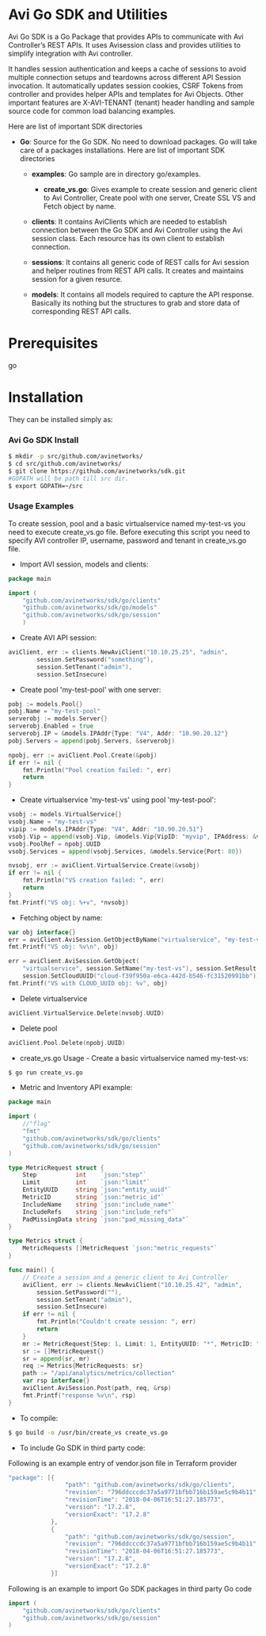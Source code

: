 # Avi Go SDK and Utilities

Avi Go SDK is a Go Package that provides APIs to communicate with Avi Controller’s REST APIs. It uses Avisession class and provides utilities to simplify integration with Avi controller.

It handles session authentication and keeps a cache of sessions to avoid multiple connection setups and teardowns across different API Session invocation. It automatically updates session cookies, 
CSRF Tokens from controller and provides helper APIs and templates for Avi Objects. Other important features are X-AVI-TENANT (tenant) header handling and sample source code for common load balancing examples.

Here are list of important SDK directories

- **Go**: Source for the Go SDK. No need to download packages. Go will take care of a packages installations.
Here are list of important SDK directories
    - **examples**: Go sample are in directory go/examples.
        - **create_vs.go**: Gives example to create session and generic client to Avi Controller, Create pool with one 
        server, Create SSL VS and Fetch object by name.
   
    - **clients**: It contains AviClients which are needed to establish connection between the Go SDK and Avi Controller
     using the Avi session class. Each resource has its own client to establish connection.
   
    - **sessions**: It contains all generic code of REST calls for Avi session and helper routines from REST API calls. 
    It creates and maintains session for a given resurce.
   
    - **models**: It contains all models required to capture the API response. Basically its nothing but the structures 
    to grab and store data of corresponding REST API calls.
# Prerequisites
go

# Installation
They can be installed simply as:
### Avi Go SDK Install
```sh
$ mkdir -p src/github.com/avinetworks/
$ cd src/github.com/avinetworks/
$ git clone https://github.com/avinetworks/sdk.git
#GOPATH will be path till src dir.
$ export GOPATH=~/src
```

### Usage Examples
To create session, pool and a basic virtualservice named my-test-vs you need to execute create_vs.go file.
Before executing this script you need to specify AVI controller IP, username, 
password and tenant in create_vs.go file.

- Import AVI session, models and clients:

```go
package main

import (
	"github.com/avinetworks/sdk/go/clients"
	"github.com/avinetworks/sdk/go/models"
	"github.com/avinetworks/sdk/go/session"
	)
``` 
- Create AVI API session:

```go
aviClient, err := clients.NewAviClient("10.10.25.25", "admin",
		session.SetPassword("something"),
		session.SetTenant("admin"),
		session.SetInsecure)
```

- Create pool 'my-test-pool' with one server:

```go
pobj := models.Pool{}
pobj.Name = "my-test-pool"
serverobj := models.Server{}
serverobj.Enabled = true
serverobj.IP = &models.IPAddr{Type: "V4", Addr: "10.90.20.12"}
pobj.Servers = append(pobj.Servers, &serverobj)

npobj, err := aviClient.Pool.Create(&pobj)
if err != nil {
	fmt.Println("Pool creation failed: ", err)
	return
}
```

- Create virtualservice 'my-test-vs' using pool 'my-test-pool':

```go
vsobj := models.VirtualService{}
vsobj.Name = "my-test-vs"
vipip := models.IPAddr{Type: "V4", Addr: "10.90.20.51"}
vsobj.Vip = append(vsobj.Vip, &models.Vip{VipID: "myvip", IPAddress: &vipip})
vsobj.PoolRef = npobj.UUID
vsobj.Services = append(vsobj.Services, &models.Service{Port: 80})

nvsobj, err := aviClient.VirtualService.Create(&vsobj)
if err != nil {
	fmt.Println("VS creation failed: ", err)
	return
}
fmt.Printf("VS obj: %+v", *nvsobj)
```

- Fetching object by name:

```go
var obj interface{}
err = aviClient.AviSession.GetObjectByName("virtualservice", "my-test-vs", &obj)
fmt.Printf("VS obj: %v\n", obj)

err = aviClient.AviSession.GetObject(
	"virtualservice", session.SetName("my-test-vs"), session.SetResult(&obj),
	session.SetCloudUUID("cloud-f39f950a-e6ca-442d-b546-fc31520991bb"))
fmt.Printf("VS with CLOUD_UUID obj: %v", obj)
```

- Delete virtualservice

```go
aviClient.VirtualService.Delete(nvsobj.UUID)
```
- Delete pool

```go
aviClient.Pool.Delete(npobj.UUID)
```
- create_vs.go Usage - Create a basic virtualservice named my-test-vs: 

```sh
$ go run create_vs.go
```

- Metric and Inventory API example:
```go
package main

import (
	//"flag"
	"fmt"
	"github.com/avinetworks/sdk/go/clients"
	"github.com/avinetworks/sdk/go/session"
)

type MetricRequest struct {
	Step           int    `json:"step"`
	Limit          int    `json:"limit"`
	EntityUUID     string `json:"entity_uuid"`
	MetricID       string `json:"metric_id"`
	IncludeName    string `json:"include_name"`
	IncludeRefs    string `json:"include_refs"`
	PadMissingData string `json:"pad_missing_data"`
}

type Metrics struct {
	MetricRequests []MetricRequest `json:"metric_requests"`
}

func main() {
	// Create a session and a generic client to Avi Controller
	aviClient, err := clients.NewAviClient("10.10.25.42", "admin",
		session.SetPassword(""),
		session.SetTenant("admin"),
		session.SetInsecure)
	if err != nil {
		fmt.Println("Couldn't create session: ", err)
		return
	}
	mr := MetricRequest{Step: 1, Limit: 1, EntityUUID: "*", MetricID: "l7_server.max_concurrent_sessions", IncludeName: "True", IncludeRefs: "True", PadMissingData: "False"}
	sr := []MetricRequest{}
	sr = append(sr, mr)
	req := Metrics{MetricRequests: sr}
	path := "/api/analytics/metrics/collection"
	var rsp interface{}
	aviClient.AviSession.Post(path, req, &rsp)
	fmt.Printf("response %v\n", rsp)
}
```
- To compile:

```sh
$ go build -o /usr/bin/create_vs create_vs.go
```
- To include Go SDK in third party code:

Following is an example entry of vendor.json file in Terraform provider
```go
"package": [{
                "path": "github.com/avinetworks/sdk/go/clients",
                "revision": "796ddcccdc37a5a9771bfbb716b159ae5c9b4b11",
                "revisionTime": "2018-04-06T16:51:27.185773",
                "version": "17.2.8",
                "versionExact": "17.2.8"
            },
            {
                "path": "github.com/avinetworks/sdk/go/session",
                "revision": "796ddcccdc37a5a9771bfbb716b159ae5c9b4b11",
                "revisionTime": "2018-04-06T16:51:27.185773",
                "version": "17.2.8",
                "versionExact": "17.2.8"
            }]
```

Following is an example to import Go SDK packages in third party Go code
```go
import (
	"github.com/avinetworks/sdk/go/clients"
	"github.com/avinetworks/sdk/go/session"
)
```
